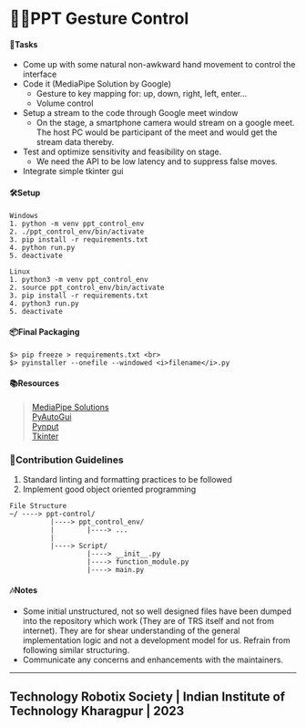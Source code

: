 # 🙋🏻PPT Gesture Control

#### 📑Tasks
* Come up with some natural non-awkward hand movement to control the interface
* Code it (MediaPipe Solution by Google)
  * Gesture to key mapping for: up, down, right, left, enter...
  * Volume control 
* Setup a stream to the code through Google meet window
  * On the stage, a smartphone camera would stream on a google meet. The host PC would be participant of the meet and would get the stream data thereby.
* Test and optimize sensitivity and feasibility on stage.
  * We need the API to be low latency and to suppress false moves.
* Integrate simple tkinter gui 

#### 🛠️Setup
```
Windows
1. python -m venv ppt_control_env
2. ./ppt_control_env/bin/activate
3. pip install -r requirements.txt
4. python run.py
5. deactivate
```
```
Linux
1. python3 -m venv ppt_control_env
2. source ppt_control_env/bin/activate
3. pip install -r requirements.txt
4. python3 run.py
5. deactivate
```

#### 📦Final Packaging
```
$> pip freeze > requirements.txt <br>
$> pyinstaller --onefile --windowed <i>filename</i>.py
```

#### 📚Resources
> [MediaPipe Solutions](https://developers.google.com/mediapipe/solutions/guide)<br>
> [PyAutoGui](https://pypi.org/project/PyAutoGUI/#:~:text=PyAutoGUI%20is%20a%20cross%2Dplatform,https%3A%2F%2Fpyautogui.readthedocs.org)<br>
> [Pynput](https://pypi.org/project/pynput/)<br>
> [Tkinter](https://docs.python.org/3/library/tkinter.html)

### 🛂Contribution Guidelines
1. Standard linting and formatting practices to be followed
2. Implement good object oriented programming

```
File Structure
~/ ----> ppt-control/
          |----> ppt_control_env/
          |        |----> ...  
          |
          |----> Script/
                   |----> __init__.py
                   |----> function_module.py
                   |----> main.py
```

#### 🎶Notes
* Some initial unstructured, not so well designed files have been dumped into the repository which work (They are of TRS itself and not from internet). They are for shear understanding of the general implementation logic and not a development model for us. Refrain from following similar structuring.  
* Communicate any concerns and enhancements with the maintainers.

***
## Technology Robotix Society | Indian Institute of Technology Kharagpur | 2023
